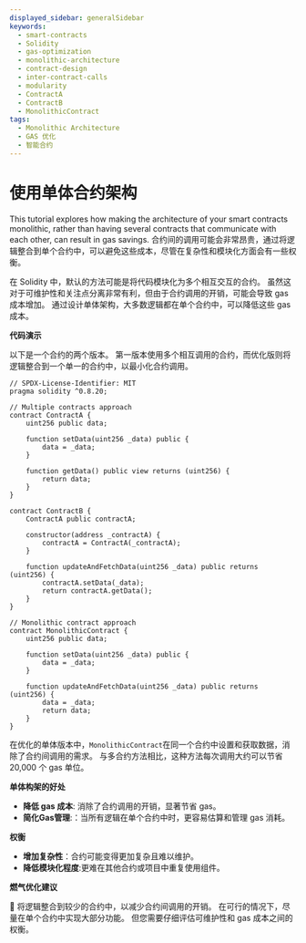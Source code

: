 ```yaml
---
displayed_sidebar: generalSidebar
keywords:
  - smart-contracts
  - Solidity
  - gas-optimization
  - monolithic-architecture
  - contract-design
  - inter-contract-calls
  - modularity
  - ContractA
  - ContractB
  - MonolithicContract
tags:
  - Monolithic Architecture
  - GAS 优化
  - 智能合约
---
```


# 使用单体合约架构

This tutorial explores how making the architecture of your smart contracts monolithic, rather than having several contracts that communicate with each other, can result in gas savings. 合约间的调用可能会非常昂贵，通过将逻辑整合到单个合约中，可以避免这些成本，尽管在复杂性和模块化方面会有一些权衡。

在 Solidity 中，默认的方法可能是将代码模块化为多个相互交互的合约。 虽然这对于可维护性和关注点分离非常有利，但由于合约调用的开销，可能会导致 gas 成本增加。 通过设计单体架构，大多数逻辑都在单个合约中，可以降低这些 gas 成本。

**代码演示**

以下是一个合约的两个版本。 第一版本使用多个相互调用的合约，而优化版则将逻辑整合到一个单一的合约中，以最小化合约调用。

```solidity
// SPDX-License-Identifier: MIT
pragma solidity ^0.8.20;

// Multiple contracts approach
contract ContractA {
    uint256 public data;

    function setData(uint256 _data) public {
        data = _data;
    }

    function getData() public view returns (uint256) {
        return data;
    }
}

contract ContractB {
    ContractA public contractA;

    constructor(address _contractA) {
        contractA = ContractA(_contractA);
    }

    function updateAndFetchData(uint256 _data) public returns (uint256) {
        contractA.setData(_data);
        return contractA.getData();
    }
}

// Monolithic contract approach
contract MonolithicContract {
    uint256 public data;

    function setData(uint256 _data) public {
        data = _data;
    }

    function updateAndFetchData(uint256 _data) public returns (uint256) {
        data = _data;
        return data;
    }
}
```

在优化的单体版本中，`MonolithicContract`在同一个合约中设置和获取数据，消除了合约间调用的需求。 与多合约方法相比，这种方法每次调用大约可以节省 20,000 个 gas 单位。

**单体构架的好处**

- **降低 gas 成本**: 消除了合约调用的开销，显著节省 gas。
- **简化Gas管理**:：当所有逻辑在单个合约中时，更容易估算和管理 gas 消耗。

**权衡**

- **增加复杂性**：合约可能变得更加复杂且难以维护。
- **降低模块化程度**:更难在其他合约或项目中重复使用组件。

**燃气优化建议**

🌟 将逻辑整合到较少的合约中，以减少合约间调用的开销。 在可行的情况下，尽量在单个合约中实现大部分功能。 但您需要仔细评估可维护性和 gas 成本之间的权衡。
